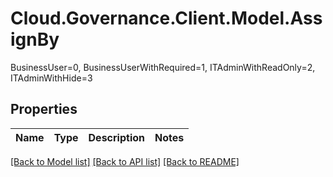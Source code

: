 # Cloud.Governance.Client.Model.AssignBy
BusinessUser=0, BusinessUserWithRequired=1, ITAdminWithReadOnly=2, </br>ITAdminWithHide=3
## Properties

Name | Type | Description | Notes
------------ | ------------- | ------------- | -------------

[[Back to Model list]](../README.md#documentation-for-models) [[Back to API list]](../README.md#documentation-for-api-endpoints) [[Back to README]](../README.md)

